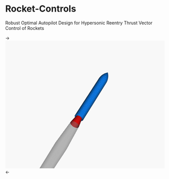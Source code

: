 # Rocket-Controls
Robust Optimal Autopilot Design for Hypersonic Reentry Thrust Vector Control of Rockets


->![](Gimbaled_thrust_animation.gif)<-

